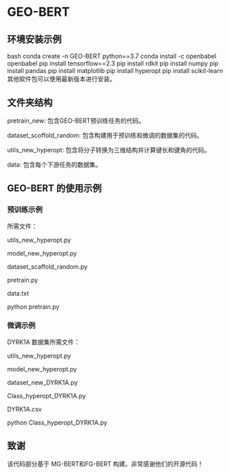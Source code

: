 # GEO-BERT

## 环境安装示例


bash
conda create -n GEO-BERT python==3.7
conda install -c openbabel openbabel
pip install tensorflow==2.3
pip install rdkit
pip install numpy
pip install pandas
pip install matplotlib
pip install hyperopt
pip install scikit-learn
其他软件包可以使用最新版本进行安装。

## 文件夹结构

pretrain_new: 包含GEO-BERT预训练任务的代码。

dataset_scoffold_random: 包含构建用于预训练和微调的数据集的代码。

utils_new_hyperopt: 包含将分子转换为三维结构并计算键长和键角的代码。

data: 包含每个下游任务的数据集。

## GEO-BERT 的使用示例

### 预训练示例

所需文件：

utils_new_hyperopt.py

model_new_hyperopt.py

dataset_scaffold_random.py

pretrain.py

data.txt

python pretrain.py

### 微调示例

DYRK1A 数据集所需文件：

utils_new_hyperopt.py

model_new_hyperopt.py

dataset_new_DYRK1A.py

Class_hyperopt_DYRK1A.py

DYRK1A.csv

python Class_hyperopt_DYRK1A.py

## 致谢
该代码部分基于 MG-BERT和FG-BERT 构建。非常感谢他们的开源代码！

